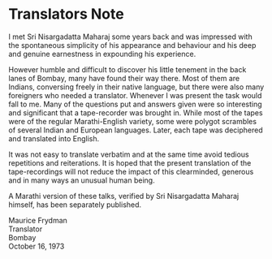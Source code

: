 # Translators Note

I met Sri Nisargadatta Maharaj some years back and was impressed with the spontaneous simplicity of his appearance and behaviour and his deep and genuine earnestness in expounding his experience.

However humble and difficult to discover his little tenement in the back lanes of Bombay, many have found their way there. Most of them are Indians, conversing freely in their native language, but there were also many foreigners who needed a translator. Whenever I was present the task would fall to me. Many of the questions put and answers given were so interesting and significant that a tape-recorder was brought in. While most of the tapes were of the regular Marathi-English variety, some were polygot scrambles of several Indian and European languages. Later, each tape was deciphered and translated into English.

It was not easy to translate verbatim and at the same time avoid tedious repetitions and reiterations. It is hoped that the present translation of the tape-recordings will not reduce the impact of this clearminded, generous and in many ways an unusual human being.

A Marathi version of these talks, verified by Sri Nisargadatta Maharaj himself, has been separately published.

Maurice Frydman  
Translator  
Bombay  
October 16, 1973
